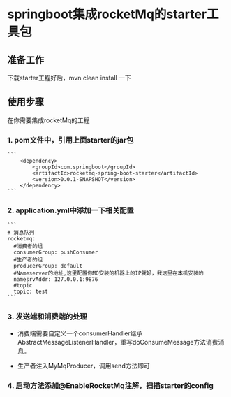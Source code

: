 # springboot集成rocketMq的starter工具包
## 准备工作
下载starter工程好后，mvn clean install 一下
## 使用步骤
在你需要集成rocketMq的工程
### 1. pom文件中，引用上面starter的jar包
    ```
        <dependency>
            <groupId>com.springboot</groupId>
            <artifactId>rocketmq-spring-boot-starter</artifactId>
            <version>0.0.1-SNAPSHOT</version>
        </dependency>
    ```

### 2. application.yml中添加一下相关配置
    ```
    # 消息队列
    rocketmq:
      #消费者的组
      consumerGroup: pushConsumer
      #生产者的组
      producerGroup: default
      #Nameserver的地址,这里配置你MQ安装的机器上的IP就好，我这里在本机安装的
      namesrvAddr: 127.0.0.1:9876
      #topic
      topic: test
    ```

### 3. 发送端和消费端的处理

- 消费端需要自定义一个consumerHandler继承AbstractMessageListenerHandler，重写doConsumeMessage方法消费消息。

- 生产者注入MyMqProducer，调用send方法即可

### 4. 启动方法添加@EnableRocketMq注解，扫描starter的config